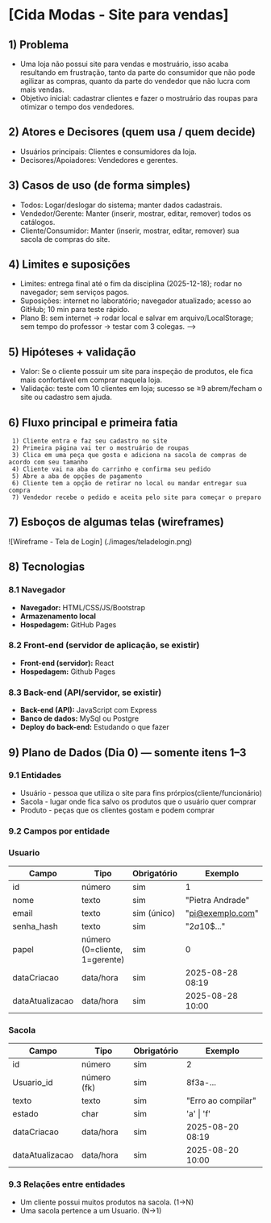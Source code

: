 # [Cida Modas - Site para vendas]

## 1) Problema
- Uma loja não possui site para vendas e mostruário, isso acaba resultando 
   em frustração, tanto da parte do consumidor que não pode agilizar as compras, 
   quanto da parte do vendedor que não lucra com mais vendas.
- Objetivo inicial: cadastrar clientes e fazer o mostruário das roupas para otimizar o tempo dos vendedores.
     

## 2) Atores e Decisores (quem usa / quem decide)
- Usuários principais: Clientes e consumidores da loja.
- Decisores/Apoiadores: Vendedores e gerentes.

## 3) Casos de uso (de forma simples)
- Todos: Logar/deslogar do sistema; manter dados cadastrais.
- Vendedor/Gerente: Manter (inserir, mostrar, editar, remover) todos os catálogos.
- Cliente/Consumidor: Manter (inserir, mostrar, editar, remover) sua sacola de compras do site.

## 4) Limites e suposições
- Limites: entrega final até o fim da disciplina (2025-12-18); rodar no navegador; sem serviços pagos.
- Suposições: internet no laboratório; navegador atualizado; acesso ao GitHub; 10 min para teste rápido.
- Plano B: sem internet → rodar local e salvar em arquivo/LocalStorage; sem tempo do professor → testar com 3 colegas. -->

## 5) Hipóteses + validação
- Valor: Se o cliente possuir um site para inspeção de produtos, ele fica mais confortável em comprar naquela loja.
- Validação: teste com 10 clientes em loja; sucesso se ≥9 abrem/fecham o site ou cadastro sem ajuda.

## 6) Fluxo principal e primeira fatia
     1) Cliente entra e faz seu cadastro no site
     2) Primeira página vai ter o mostruário de roupas
     3) Clica em uma peça que gosta e adiciona na sacola de compras de acordo com seu tamanho
     4) Cliente vai na aba do carrinho e confirma seu pedido
     5) Abre a aba de opções de pagamento
     6) Cliente tem a opção de retirar no local ou mandar entregar sua compra
     7) Vendedor recebe o pedido e aceita pelo site para começar o preparo

## 7) Esboços de algumas telas (wireframes)
<!-- Vale desenho no papel (foto), Figma, Excalidraw, etc. Não precisa ser bonito, precisa ser claro.
     EXEMPLO de telas:
     • Login
     • Lista de chamados (ordem + tempo desde criação)
     • Novo chamado (formulário simples)
     • Painel do professor (atender/encerrar)
     EXEMPLO de imagem:
     ![Wireframe - Lista de chamados](img/wf-lista-chamados.png) -->
![Wireframe - Tela de Login] (./images/teladelogin.png)

## 8) Tecnologias

### 8.1 Navegador
- **Navegador:** HTML/CSS/JS/Bootstrap  
- **Armazenamento local** 
- **Hospedagem:** GitHub Pages

### 8.2 Front-end (servidor de aplicação, se existir)
- **Front-end (servidor):** React  
- **Hospedagem:** Github Pages

### 8.3 Back-end (API/servidor, se existir)
- **Back-end (API):** JavaScript com Express 
- **Banco de dados:** MySql ou Postgre
- **Deploy do back-end:** Estudando o que fazer

## 9) Plano de Dados (Dia 0) — somente itens 1–3

### 9.1 Entidades
- Usuário - pessoa que utiliza o site para fins prórpios(cliente/funcionário)
- Sacola - lugar onde fica salvo os produtos que o usuário quer comprar
- Produto - peças que os clientes gostam e podem comprar

### 9.2 Campos por entidade

### Usuario
| Campo           | Tipo                          | Obrigatório | Exemplo            |
|-----------------|-------------------------------|-------------|--------------------|
| id              | número                        | sim         | 1                  |
| nome            | texto                         | sim         | "Pietra Andrade"   |
| email           | texto                         | sim (único) | "pi@exemplo.com"   |
| senha_hash      | texto                         | sim         | "$2a$10$..."       |
| papel           | número (0=cliente, 1=gerente) | sim         | 0                  |
| dataCriacao     | data/hora                     | sim         | 2025-08-28 08:19   |
| dataAtualizacao | data/hora                     | sim         | 2025-08-28 10:00   |

### Sacola
| Campo           | Tipo               | Obrigatório | Exemplo                 |
|-----------------|--------------------|-------------|-------------------------|
| id              | número             | sim         | 2                       |
| Usuario_id      | número (fk)        | sim         | 8f3a-...                |
| texto           | texto              | sim         | "Erro ao compilar"      |
| estado          | char               | sim         | 'a' \| 'f'              |
| dataCriacao     | data/hora          | sim         | 2025-08-20 08:19        |
| dataAtualizacao | data/hora          | sim         | 2025-08-20 10:00        |

### 9.3 Relações entre entidades
- Um cliente possui muitos produtos na sacola. (1→N)
- Uma sacola pertence a um Usuario. (N→1)
